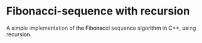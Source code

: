 # Fibonacci-sequence with recursion

A simple implementation of the Fibonacci sequence algorithm in C++, using recursion.
